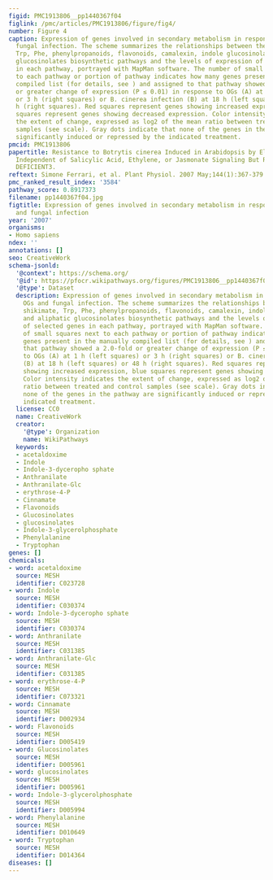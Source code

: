 ```yaml
---
figid: PMC1913806__pp1440367f04
figlink: /pmc/articles/PMC1913806/figure/fig4/
number: Figure 4
caption: Expression of genes involved in secondary metabolism in response to OGs and
  fungal infection. The scheme summarizes the relationships between the shikimate,
  Trp, Phe, phenylpropanoids, flavonoids, camalexin, indole glucosinolates, and aliphatic
  glucosinolates biosynthetic pathways and the levels of expression of selected genes
  in each pathway, portrayed with MapMan software. The number of small squares next
  to each pathway or portion of pathway indicates how many genes present in the manually
  compiled list (for details, see ) and assigned to that pathway showed a 2.0-fold
  or greater change of expression (P ≤ 0.01) in response to OGs (A) at 1 h (left squares)
  or 3 h (right squares) or B. cinerea infection (B) at 18 h (left squares) or 48
  h (right squares). Red squares represent genes showing increased expression, blue
  squares represent genes showing decreased expression. Color intensity indicates
  the extent of change, expressed as log2 of the mean ratio between treated and control
  samples (see scale). Gray dots indicate that none of the genes in the pathway are
  significantly induced or repressed by the indicated treatment.
pmcid: PMC1913806
papertitle: Resistance to Botrytis cinerea Induced in Arabidopsis by Elicitors Is
  Independent of Salicylic Acid, Ethylene, or Jasmonate Signaling But Requires PHYTOALEXIN
  DEFICIENT3.
reftext: Simone Ferrari, et al. Plant Physiol. 2007 May;144(1):367-379.
pmc_ranked_result_index: '3584'
pathway_score: 0.8917373
filename: pp1440367f04.jpg
figtitle: Expression of genes involved in secondary metabolism in response to OGs
  and fungal infection
year: '2007'
organisms:
- Homo sapiens
ndex: ''
annotations: []
seo: CreativeWork
schema-jsonld:
  '@context': https://schema.org/
  '@id': https://pfocr.wikipathways.org/figures/PMC1913806__pp1440367f04.html
  '@type': Dataset
  description: Expression of genes involved in secondary metabolism in response to
    OGs and fungal infection. The scheme summarizes the relationships between the
    shikimate, Trp, Phe, phenylpropanoids, flavonoids, camalexin, indole glucosinolates,
    and aliphatic glucosinolates biosynthetic pathways and the levels of expression
    of selected genes in each pathway, portrayed with MapMan software. The number
    of small squares next to each pathway or portion of pathway indicates how many
    genes present in the manually compiled list (for details, see ) and assigned to
    that pathway showed a 2.0-fold or greater change of expression (P ≤ 0.01) in response
    to OGs (A) at 1 h (left squares) or 3 h (right squares) or B. cinerea infection
    (B) at 18 h (left squares) or 48 h (right squares). Red squares represent genes
    showing increased expression, blue squares represent genes showing decreased expression.
    Color intensity indicates the extent of change, expressed as log2 of the mean
    ratio between treated and control samples (see scale). Gray dots indicate that
    none of the genes in the pathway are significantly induced or repressed by the
    indicated treatment.
  license: CC0
  name: CreativeWork
  creator:
    '@type': Organization
    name: WikiPathways
  keywords:
  - acetaldoxime
  - Indole
  - Indole-3-dyceropho sphate
  - Anthranilate
  - Anthranilate-Glc
  - erythrose-4-P
  - Cinnamate
  - Flavonoids
  - Glucosinolates
  - glucosinolates
  - Indole-3-glycerolphosphate
  - Phenylalanine
  - Tryptophan
genes: []
chemicals:
- word: acetaldoxime
  source: MESH
  identifier: C023728
- word: Indole
  source: MESH
  identifier: C030374
- word: Indole-3-dyceropho sphate
  source: MESH
  identifier: C030374
- word: Anthranilate
  source: MESH
  identifier: C031385
- word: Anthranilate-Glc
  source: MESH
  identifier: C031385
- word: erythrose-4-P
  source: MESH
  identifier: C073321
- word: Cinnamate
  source: MESH
  identifier: D002934
- word: Flavonoids
  source: MESH
  identifier: D005419
- word: Glucosinolates
  source: MESH
  identifier: D005961
- word: glucosinolates
  source: MESH
  identifier: D005961
- word: Indole-3-glycerolphosphate
  source: MESH
  identifier: D005994
- word: Phenylalanine
  source: MESH
  identifier: D010649
- word: Tryptophan
  source: MESH
  identifier: D014364
diseases: []
---
```

